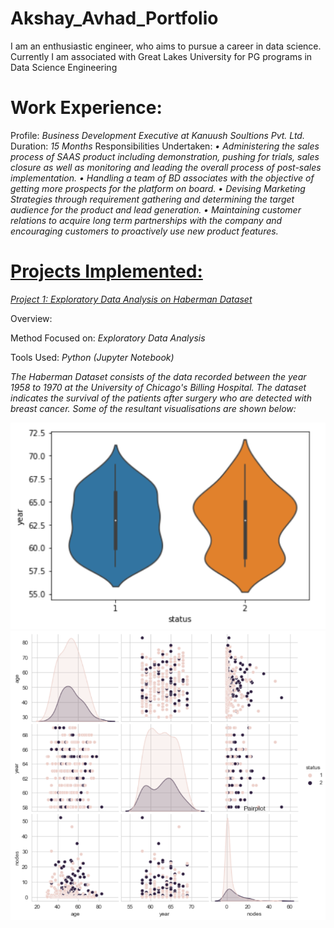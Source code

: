 # Akshay_Avhad_Portfolio
I am an enthusiastic engineer, who aims to pursue a career in data science. Currently I am associated with Great Lakes University for PG programs in Data Science Engineering

# Work Experience:
Profile: *Business Development Executive at Kanuush Soultions Pvt. Ltd.*
Duration: *15 Months*
Responsibilities Undertaken:
*•	Administering the sales process of SAAS product including demonstration, pushing for trials, sales closure as well as monitoring and leading the overall process of post-sales implementation.
•	Handling a team of BD associates with the objective of getting more prospects for the platform on board.
•	Devising Marketing Strategies through requirement gathering and determining the target audience for the product and lead generation.
•	Maintaining customer relations to acquire long term partnerships with the company and encouraging customers to proactively use new product features.*

# [Projects Implemented:](https://github.com/Akshay-Avhad)

[*Project 1: Exploratory Data Analysis on Haberman Dataset*](https://github.com/Akshay-Avhad/EDA_on_Haberman_Dataset)

Overview:

Method Focused on: *Exploratory Data Analysis*

Tools Used: *Python (Jupyter Notebook)*

*The Haberman Dataset consists of the data recorded between the year 1958 to 1970 at the University of Chicago's Billing Hospital. The dataset indicates the survival of the patients after surgery who are detected with breast cancer. Some of the resultant visualisations are shown below:*

![Violin Plot of Status and Year:](https://github.com/Akshay-Avhad/EDA_on_Haberman_Dataset/blob/main/Visualisations/Haberman%20EDA%201.PNG)
![Bivariate Plots:](https://github.com/Akshay-Avhad/EDA_on_Haberman_Dataset/blob/main/Visualisations/Haberman%20EDA%202.PNG)

